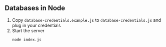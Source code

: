 ## Databases in Node

1. Copy `database-credentials.example.js` to `database-credentials.js` and plug in your credentials
2. Start the server
    ```
    node index.js
    ```